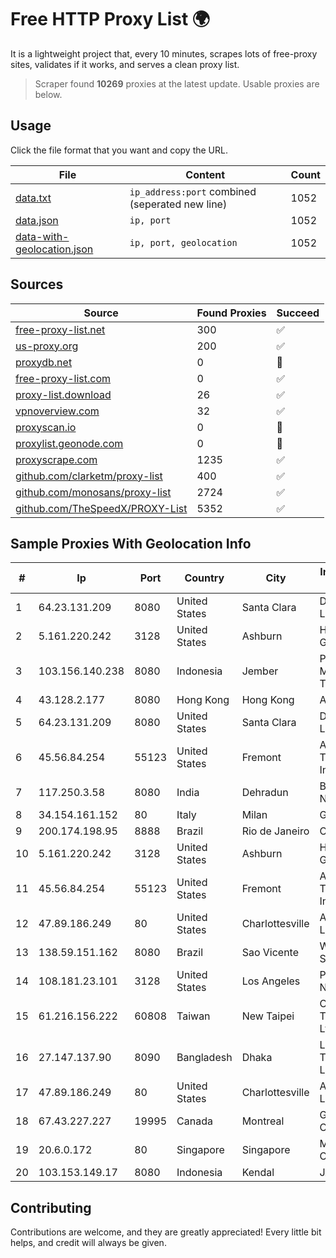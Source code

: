 
# Free HTTP Proxy List 🌍

It is a lightweight project that, every 10 minutes, scrapes lots of free-proxy sites, validates if it works, and serves a clean proxy list.


> Scraper found **10269** proxies at the latest update. Usable proxies are below.

## Usage

Click the file format that you want and copy the URL.


|File|Content|Count|
|----|-------|-----|
|[data.txt](https://raw.githubusercontent.com/themiralay/Proxy-List-World/master/data.txt)|`ip_address:port` combined (seperated new line)|1052|
|[data.json](https://raw.githubusercontent.com/themiralay/Proxy-List-World/master/data.json)|`ip, port`|1052|
|[data-with-geolocation.json](https://raw.githubusercontent.com/themiralay/Proxy-List-World/master/data-with-geolocation.json)|`ip, port, geolocation`|1052|

## Sources

|Source|Found Proxies|Succeed|
|------|-------------|-------|
|[free-proxy-list.net](https://free-proxy-list.net)|300|✅|
|[us-proxy.org](https://www.us-proxy.org)|200|✅|
|[proxydb.net](http://proxydb.net)|0|🚫|
|[free-proxy-list.com](https://free-proxy-list.com/?page=&port=&type%5B%5D=http&type%5B%5D=https&up_time=0&search=Search)|0|✅|
|[proxy-list.download](https://www.proxy-list.download/HTTP)|26|✅|
|[vpnoverview.com](https://vpnoverview.com/privacy/anonymous-browsing/free-proxy-servers)|32|✅|
|[proxyscan.io](https://www.proxyscan.io)|0|🚫|
|[proxylist.geonode.com](https://proxylist.geonode.com/api/proxy-list?limit=300&page=1&sort_by=lastChecked&sort_type=desc&protocols=http,https)|0|🚫|
|[proxyscrape.com](https://api.proxyscrape.com/v2/?request=displayproxies&protocol=http&timeout=10000&country=all&ssl=all&anonymity=all)|1235|✅|
|[github.com/clarketm/proxy-list](https://raw.githubusercontent.com/clarketm/proxy-list/master/proxy-list-raw.txt)|400|✅|
|[github.com/monosans/proxy-list](https://raw.githubusercontent.com/monosans/proxy-list/main/proxies/http.txt)|2724|✅|
|[github.com/TheSpeedX/PROXY-List](https://raw.githubusercontent.com/TheSpeedX/PROXY-List/master/http.txt)|5352|✅|


## Sample Proxies With Geolocation Info

|#|Ip|Port|Country|City|Internet Service Provider|
|-|--|----|-------|----|-------------------------|
|1|64.23.131.209|8080|United States|Santa Clara|DigitalOcean, LLC|
|2|5.161.220.242|3128|United States|Ashburn|Hetzner Online GmbH|
|3|103.156.140.238|8080|Indonesia|Jember|PT Tekling Media Telematika|
|4|43.128.2.177|8080|Hong Kong|Hong Kong|Aceville Pte.ltd|
|5|64.23.131.209|8080|United States|Santa Clara|DigitalOcean, LLC|
|6|45.56.84.254|55123|United States|Fremont|Akamai Technologies, Inc.|
|7|117.250.3.58|8080|India|Dehradun|Bharat Sanchar Nigam Ltd|
|8|34.154.161.152|80|Italy|Milan|Google LLC|
|9|200.174.198.95|8888|Brazil|Rio de Janeiro|Claro S.A|
|10|5.161.220.242|3128|United States|Ashburn|Hetzner Online GmbH|
|11|45.56.84.254|55123|United States|Fremont|Akamai Technologies, Inc.|
|12|47.89.186.249|80|United States|Charlottesville|Alibaba.com LLC|
|13|138.59.151.162|8080|Brazil|Sao Vicente|Wireless Comm Services LTDA|
|14|108.181.23.101|3128|United States|Los Angeles|Psychz Networks|
|15|61.216.156.222|60808|Taiwan|New Taipei|Chunghwa Telecom Co., Ltd.|
|16|27.147.137.90|8090|Bangladesh|Dhaka|Link3 Technologies Limited|
|17|47.89.186.249|80|United States|Charlottesville|Alibaba.com LLC|
|18|67.43.227.227|19995|Canada|Montreal|GloboTech Communications|
|19|20.6.0.172|80|Singapore|Singapore|Microsoft Corporation|
|20|103.153.149.17|8080|Indonesia|Kendal|JARINGANKU|



## Contributing

Contributions are welcome, and they are greatly appreciated! Every
little bit helps, and credit will always be given.

